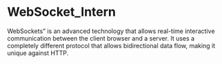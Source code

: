 # WebSocket_Intern
WebSockets” is an advanced technology that allows real-time interactive communication between the client browser and a server. It uses a completely different protocol that allows bidirectional data flow, making it unique against HTTP.
